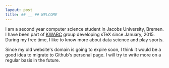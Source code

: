 ```yaml
---
layout: post
title: ## __ ## WELCOME
---
```


I am a second year computer science student in Jacobs University,
Bremen. I have been part of [KWARC](https://kwarc.info) group developing sTeX since
January, 2015. During my free time, I like to know more about data
science and play sports.

Since my old website's domain is going to expire soon, I think it
would be a good idea to migrate to Github's personal page. I will try
to write more on a regular basis in the future.
